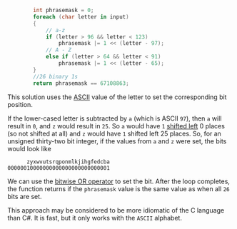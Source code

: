```csharp
        int phrasemask = 0;
        foreach (char letter in input)
        {
            // a-z
            if (letter > 96 && letter < 123)
                phrasemask |= 1 << (letter - 97);
            // A - Z
            else if (letter > 64 && letter < 91)
                phrasemask |= 1 << (letter - 65);
        }
        //26 binary 1s
        return phrasemask == 67108863;
```

This solution uses the [ASCII][ascii] value of the letter to set the corresponding bit position.

If the lower-cased letter is subtracted by `a` (which is ASCII `97`), then `a` will result in `0`, and `z` would result in `25`. So `a` would have `1` [shifted left][shift-left] 0 places (so not shifted at all) and `z` would have `1` shifted left 25 places. So, for an unsigned thirty-two bit integer, if the values from `a` and `z` were set, the bits would look like

```
      zyxwvutsrqponmlkjihgfedcba
00000010000000000000000000000001
```

We can use the [bitwise OR operator][or] to set the bit.
After the loop completes, the function returns if the `phrasemask` value is the same value as when all `26` bits are set.

This approach may be considered to be more idiomatic of the C language than C#.
It is fast, but it only works with the `ASCII` alphabet.

[ascii]: https://www.asciitable.com/
[shift-left]: https://learn.microsoft.com/en-us/dotnet/csharp/language-reference/operators/bitwise-and-shift-operators#left-shift-operator-
[or]: https://learn.microsoft.com/en-us/dotnet/csharp/language-reference/operators/bitwise-and-shift-operators#logical-or-operator-

